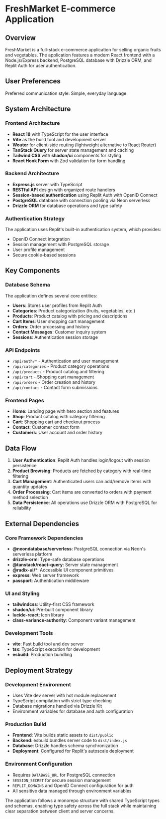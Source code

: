 # FreshMarket E-commerce Application

## Overview

FreshMarket is a full-stack e-commerce application for selling organic fruits and vegetables. The application features a modern React frontend with a Node.js/Express backend, PostgreSQL database with Drizzle ORM, and Replit Auth for user authentication.

## User Preferences

Preferred communication style: Simple, everyday language.

## System Architecture

### Frontend Architecture
- **React 18** with TypeScript for the user interface
- **Vite** as the build tool and development server
- **Wouter** for client-side routing (lightweight alternative to React Router)
- **TanStack Query** for server state management and caching
- **Tailwind CSS** with **shadcn/ui** components for styling
- **React Hook Form** with Zod validation for form handling

### Backend Architecture
- **Express.js** server with TypeScript
- **RESTful API** design with organized route handlers
- **Session-based authentication** using Replit Auth with OpenID Connect
- **PostgreSQL** database with connection pooling via Neon serverless
- **Drizzle ORM** for database operations and type safety

### Authentication Strategy
The application uses Replit's built-in authentication system, which provides:
- OpenID Connect integration
- Session management with PostgreSQL storage
- User profile management
- Secure cookie-based sessions

## Key Components

### Database Schema
The application defines several core entities:
- **Users**: Stores user profiles from Replit Auth
- **Categories**: Product categorization (fruits, vegetables, etc.)
- **Products**: Product catalog with pricing and descriptions
- **Cart Items**: User shopping cart management
- **Orders**: Order processing and history
- **Contact Messages**: Customer inquiry system
- **Sessions**: Authentication session storage

### API Endpoints
- `/api/auth/*` - Authentication and user management
- `/api/categories` - Product category operations
- `/api/products` - Product catalog and filtering
- `/api/cart` - Shopping cart management
- `/api/orders` - Order creation and history
- `/api/contact` - Contact form submissions

### Frontend Pages
- **Home**: Landing page with hero section and features
- **Shop**: Product catalog with category filtering
- **Cart**: Shopping cart and checkout process
- **Contact**: Customer contact form
- **Customers**: User account and order history

## Data Flow

1. **User Authentication**: Replit Auth handles login/logout with session persistence
2. **Product Browsing**: Products are fetched by category with real-time filtering
3. **Cart Management**: Authenticated users can add/remove items with quantity updates
4. **Order Processing**: Cart items are converted to orders with payment method selection
5. **Data Persistence**: All operations use Drizzle ORM with PostgreSQL for reliability

## External Dependencies

### Core Framework Dependencies
- **@neondatabase/serverless**: PostgreSQL connection via Neon's serverless platform
- **drizzle-orm**: Type-safe database operations
- **@tanstack/react-query**: Server state management
- **@radix-ui/***: Accessible UI component primitives
- **express**: Web server framework
- **passport**: Authentication middleware

### UI and Styling
- **tailwindcss**: Utility-first CSS framework
- **shadcn/ui**: Pre-built component library
- **lucide-react**: Icon library
- **class-variance-authority**: Component variant management

### Development Tools
- **vite**: Fast build tool and dev server
- **tsx**: TypeScript execution for development
- **esbuild**: Production bundling

## Deployment Strategy

### Development Environment
- Uses Vite dev server with hot module replacement
- TypeScript compilation with strict type checking
- Database migrations handled via Drizzle Kit
- Environment variables for database and auth configuration

### Production Build
- **Frontend**: Vite builds static assets to `dist/public`
- **Backend**: esbuild bundles server code to `dist/index.js`
- **Database**: Drizzle handles schema synchronization
- **Deployment**: Configured for Replit's autoscale deployment

### Environment Configuration
- Requires `DATABASE_URL` for PostgreSQL connection
- `SESSION_SECRET` for secure session management
- `REPLIT_DOMAINS` and OpenID Connect configuration for auth
- All sensitive data managed through environment variables

The application follows a monorepo structure with shared TypeScript types and schemas, enabling type safety across the full stack while maintaining clear separation between client and server concerns.